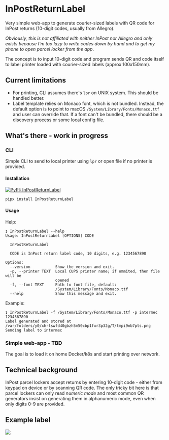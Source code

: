 # InPostReturnLabel

Very simple web-app to generate courier-sized labels with QR code for InPost returns (10-digit codes, usually from Allegro).

*Obviously, this is not affiliated with neither InPost nor Allegro and only exists because I'm too lazy to write codes down by hand and to get my phone to open parcel locker from the app*.

The concept is to input 10-digit code and program sends QR and code itself to label printer loaded with courier-sized labels (approx 100x150mm).

## Current limitations

- For printing, CLI assumes there's `lpr` on UNIX system. This should be handled better.
- Label template relies on Monaco font, which is not bundled. Instead, the default option is to point to macOS `/System/Library/Fonts/Monaco.ttf` and user can override that. If a font can't be bundled, there should be a discovery process or some local config file.


## What's there - work in progress

### CLI

Simple CLI to send to local printer using `lpr` or open file if no printer is provided.

#### Installation

[![PyPI: InPostReturnLabel](https://img.shields.io/pypi/v/InPostReturnLabel?style=flat-square&label=PyPI%3A%20InPostReturnLabel)](https://pypi.org/project/InPostReturnLabel/)

```bash
pipx install InPostReturnLabel
```

#### Usage

Help:

```
❯ InPostReturnLabel --help
Usage: InPostReturnLabel [OPTIONS] CODE

  InPostReturnLabel

  CODE is InPost return label code, 10 digits, e.g. 1234567890

Options:
  --version           Show the version and exit.
  -p, --printer TEXT  Local CUPS printer name; if ommited, then file will be
                      opened
  -f, --font TEXT     Path to font file, default:
                      /System/Library/Fonts/Monaco.ttf
  --help              Show this message and exit.
```

Example:

```
❯ InPostReturnLabel -f /System/Library/Fonts/Monaco.ttf -p intermec 1234567890
Label generated and stored at /var/folders/y0/xhrlswfd40gbzh5m50cbp1fxr3p32g/T/tmpi9nb7pts.png
Sending label to intermec
```

### Simple web-app - TBD

The goal is to load it on home Docker/k8s and start printing over network.

## Technical background

InPost parcel lockers accept returns by entering 10-digit code - either from keypad on device or by scanning QR code. The only tricky bit here is that parcel lockers can only read *numeric mode* and most common QR generators insist on generating them in alphanumeric mode, even when only digits 0-9 are provided.

## Example label

![](./example.png)

